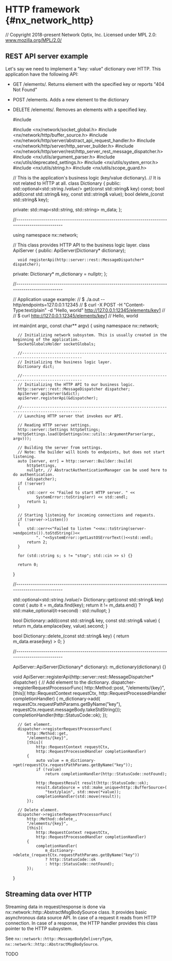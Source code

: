 # HTTP framework {#nx_network_http}

// Copyright 2018-present Network Optix, Inc. Licensed under MPL 2.0: www.mozilla.org/MPL/2.0/

## REST API server example

Let's say we need to implement a "key: value" dictionary over HTTP.
This application have the following API:
- GET /elements/<key>. Returns element with the specified key or reports "404 Not Found"
- POST /elements. Adds a new element to the dictionary
- DELETE /elements/<key>. Removes an elements with a specified key.


    #include <map>

    #include <nx/network/socket_global.h>
    #include <nx/network/http/buffer_source.h>
    #include <nx/network/http/server/abstract_api_request_handler.h>
    #include <nx/network/http/server/http_server_builder.h>
    #include <nx/network/http/server/rest/http_server_rest_message_dispatcher.h>
    #include <nx/utils/argument_parser.h>
    #include <nx/utils/deprecated_settings.h>
    #include <nx/utils/system_error.h>
    #include <nx/utils/string.h>
    #include <nx/utils/scope_guard.h>

    // This is the application's business logic (key/value dictionary).
    // It is not related to HTTP at all.
    class Dictionary
    {
    public:
        std::optional<std::string /*value*/> get(const std::string& key) const;
        bool add(const std::string& key, const std::string& value);
        bool delete_(const std::string& key);

    private:
        std::map<std::string, std::string> m_data;
    };

    //-------------------------------------------------------------------------------------------------

    using namespace nx::network;

    // This class provides HTTP API to the business logic layer.
    class ApiServer
    {
    public:
        ApiServer(Dictionary* dictionary);

        void registerApi(http::server::rest::MessageDispatcher* dispatcher);

    private:
        Dictionary* m_dictionary = nullptr;
    };

    //-------------------------------------------------------------------------------------------------

    // Application usage example:
    // $ ./a.out --http/endpoints=127.0.0.1:12345
    // $ curl -X POST -H "Content-Type:text/plain" -d "Hello, world" http://127.0.0.1:12345/elements/key1
    //
    // $ curl http://127.0.0.1:12345/elements/key1
    // Hello, world

    int main(int argc, const char** argv)
    {
        using namespace nx::network;

        // Initializing network subsystem. This is usually created in the beginning of the application.
        SocketGlobalsHolder socketGlobals;

        //---------------------------------------------------------------------------------------------
        // Initializing the business logic layer.
        Dictionary dict;

        //---------------------------------------------------------------------------------------------
        // Initializing the HTTP API to our business logic.
        http::server::rest::MessageDispatcher dispatcher;
        ApiServer apiServer(&dict);
        apiServer.registerApi(&dispatcher);

        //---------------------------------------------------------------------------------------------
        // Launching HTTP server that invokes our API.

        // Reading HTTP server settings.
        http::server::Settings httpSettings;
        httpSettings.load(QnSettings(nx::utils::ArgumentParser(argc, argv)));

        // Building the server from settings.
        // Note: the builder will binds to endpoints, but does not start listening.
        auto [server, err] = http::server::Builder::build(
            httpSettings,
            nullptr, // AbstractAuthenticationManager can be used here to do authentication.
            &dispatcher);
        if (!server)
        {
            std::cerr << "Failed to start HTTP server. " <<
                SystemError::toString(err) << std::endl;
            return 1;
        }

        // Starting listening for incoming connections and requests.
        if (!server->listen())
        {
            std::cerr<<"Failed to listen "<<nx::toString(server->endpoints()).toStdString()<<
                ". "<<SystemError::getLastOSErrorText()<<std::endl;
            return 2;
        }

        for (std::string s; s != "stop"; std::cin >> s) {}

        return 0;
    }

    //-------------------------------------------------------------------------------------------------

    std::optional<std::string /*value*/> Dictionary::get(const std::string& key) const
    {
        auto it = m_data.find(key);
        return it != m_data.end() ? std::make_optional(it->second) : std::nullopt;
    }

    bool Dictionary::add(const std::string& key, const std::string& value)
    {
        return m_data.emplace(key, value).second;
    }

    bool Dictionary::delete_(const std::string& key)
    {
        return m_data.erase(key) > 0;
    }

    //-------------------------------------------------------------------------------------------------

    ApiServer::ApiServer(Dictionary* dictionary): m_dictionary(dictionary) {}

    void ApiServer::registerApi(http::server::rest::MessageDispatcher* dispatcher)
    {
        // Add element to the dictionary.
        dispatcher->registerRequestProcessorFunc(
            http::Method::post,
            "/elements/{key}",
            [this](
                http::RequestContext requestCtx,
                http::RequestProcessedHandler completionHandler)
            {
                m_dictionary->add(
                    requestCtx.requestPathParams.getByName("key"),
                    requestCtx.request.messageBody.takeStdString());
                completionHandler(http::StatusCode::ok);
            });

        // Get element.
        dispatcher->registerRequestProcessorFunc(
            http::Method::get,
            "/elements/{key}",
            [this](
                http::RequestContext requestCtx,
                http::RequestProcessedHandler completionHandler)
            {
                auto value = m_dictionary->get(requestCtx.requestPathParams.getByName("key"));
                if (!value)
                    return completionHandler(http::StatusCode::notFound);

                http::RequestResult result(http::StatusCode::ok);
                result.dataSource = std::make_unique<http::BufferSource>(
                    "text/plain", std::move(*value));
                completionHandler(std::move(result));
            });

        // Delete element.
        dispatcher->registerRequestProcessorFunc(
            http::Method::delete_,
            "/elements/{key}",
            [this](
                http::RequestContext requestCtx,
                http::RequestProcessedHandler completionHandler)
            {
                completionHandler(
                    m_dictionary->delete_(requestCtx.requestPathParams.getByName("key"))
                    ? http::StatusCode::ok
                    : http::StatusCode::notFound);
            });
    }

## Streaming data over HTTP

Streaming data in request/response is done via nx::network::http::AbstractMsgBodySource class.
It provides basic asynchronous data source API.
In case of a request it reads from HTTP connection.
In case of a response, the HTTP handler provides this class pointer to the HTTP subsystem.

See `nx::network::http::MessageBodyDeliveryType`, `nx::network::http::AbstractMsgBodySource`.

TODO
